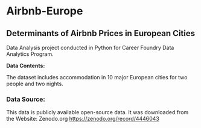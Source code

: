 # Airbnb-Europe
## Determinants of Airbnb Prices in European Cities
Data Analysis project conducted in Python for Career Foundry Data Analytics Program.

**Data Contents:**

The dataset includes accommodation in 10 major European cities for two people and two nights.

### Data Source: 
This data is publicly available open-source data. It was downloaded from the Website: Zenodo.org     https://zenodo.org/record/4446043
